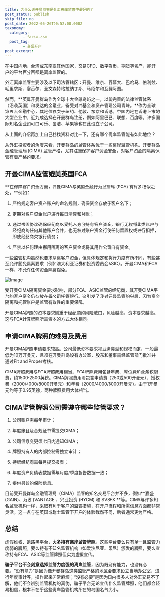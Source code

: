```yaml
---
title: 为什么说开曼监管是外汇离岸监管中最好的？
post_status: publish
skip_file: no
post_date: 2022-05-26T10:52:00.000Z
taxonomy:
  category:
        - forex-com
  post_tag:
        - 嘉盛开户
post_excerpt: 
---
```

在中国内地、台湾或东南亚其他国家，交易CFD、数字货币、期货等资产，能开户的平台百分百都是离岸监管的。

外汇离岸监管主要涉及以下司法管辖区：开曼、维京、百慕大、巴哈马、伯利兹、毛里求斯、塞舌尔、圣文森特格拉纳丁斯、马绍尔和瓦努阿图。

然而，**英属开曼群岛作为全球十大金融岛屿之一，以其完善的法律监管体系（沿袭英国）和发达的金融业，备受对冲基金和资产管理公司青睐。**作为全球第五大金融中心，其地位仅次于纽约、伦敦、东京和香港。中国内地在香港上市的大型企业中，近九成选择在开曼群岛注册，例如阿里巴巴、联想、百度等。许多国际知名企业如可口可乐、宝洁、苹果等也在此设立子公司。

从上面的介绍再加上自己找找资料对比一下，还有哪个离岸监管能有如此地位？

从外汇投资者的角度来看，开曼群岛的监管体系优于一些离岸监管机构。开曼群岛金融管理局 (CIMA) 监管严格，尤其注重保护客户资金安全，对客户资金的隔离保管有着严格的要求。

## 开曼CIMA监管媲美英国FCA

**在保障客户资金方面，开曼CIMA与英国金融行为监管局 (FCA) 有许多相似之处，**例如：

1. 严格规定客户资产账户的命名规则，确保资金存放于客户名下；

1. 定期对客户资金账户进行每日清算和对账；

1. 通过书面协议确保经纪商以受托人身份持有客户资金，银行无权将此类账户与经纪商的任何其他账户合并，也无权对账户资金行使任何留置权或进行扣押，即使经纪商欠银行债务；

1. 严禁以任何理由挪用隔离的客户资金或将其用作公司自有资金。

一些监管机构虽然也要求隔离客户资金，但具体规定和执行力度有所不同，有些甚至允许豁免隔离要求（例如澳大利亚证券和投资委员会ASIC）。开曼CIMA和FCA一样，不允许任何资金隔离豁免。

![Image](https://prod-files-secure.s3.us-west-2.amazonaws.com/39ed1227-6d7d-4570-be36-9ccd4a2c4241/bd849744-3fcb-4a37-8312-357962c8f065/image.png?X-Amz-Algorithm=AWS4-HMAC-SHA256&X-Amz-Content-Sha256=UNSIGNED-PAYLOAD&X-Amz-Credential=ASIAZI2LB4664RGB3FBH%2F20250307%2Fus-west-2%2Fs3%2Faws4_request&X-Amz-Date=20250307T161427Z&X-Amz-Expires=3600&X-Amz-Security-Token=IQoJb3JpZ2luX2VjEAAaCXVzLXdlc3QtMiJHMEUCIQCo9H%2BYjarvGi%2FcD2oBbydeyoBZk97TqA7pGWKQcUAtmQIgdyEicrhD%2F2pdlrpuDGZQfI0YY0OEccJHSH1qpPpmDSgq%2FwMISBAAGgw2Mzc0MjMxODM4MDUiDPU9tbjYEb1gJhO%2F7ircAyd0lujchadjLOxgAXyrjLr%2BjfhNRwLG4kGjgQmOA7dGXNF89ILlfjHjoa7OVPgqRppF8ct%2FCQKqhR0TlWei3F%2BIwkUhMyE1jHFdG6lmQx%2FJ%2BRmnJe0oXBL0IqXwL0rsFfjwu5uj9ck23c16wAh5sHvCE%2FIXjm%2F%2F1MiaUyl%2B7Bp5JrZP5lslAbSWvz13WEr2usblK9ZnP6ilMQYfSA21lxiSefnFvtcZhQCGAQycknLKYoFx%2BH%2FJ0sp%2F78nEyTQCcbpA3GHQilZ90g4jFTxBQGFfG%2BecncRTEPkUzB5zNENjhVLVh4mwW%2Fhew4eDFjoyfUtbBp2YLeo6bw9toDe7dwG6d%2FeGp5X53xufhztK4iytPaunKGlE2vHxs5T0OiNvq4TzK90v5BERekCLK%2Fs22codPAYDtpyX3qdb1cMkt86jS2%2BFcvPgQlPbI1DrsJBbX2bKCjHusfPLPDQYbB0PiMTjSIGtmhFNwyvmVrcrxJR761Ma3CYOpu2ZXhinuzpcY4JdPn3LoKFiR95bgbR726GPtdHjZ2ly1JeC4VNfwXRQErQdutqgtnK%2FSMOLlV71qwlYNtwvJszFuwbmvw21oX9YUu%2BBLI6qwUybVf%2FEgrNxMIZ3her72tCIFmMpMNmerL4GOqUBTglsP4HsstbdxqWMQYkuJ5mxFcCh%2FahuRBJ1VIMSsvL6%2FMfXbM2gaQCYufbaX3RkdC13o1ByFTftg8sCUUZ8rNirfBWrl3eJmCe38S5tcLahkpjYDfE37PKS2VdEix6H7iDve4I2M%2BzU0buoVl32wsUQLLBbq3C88L%2BRJu1v0vOWZ%2FKT%2BtHW9huVFOXMDmmv%2BgbaVD%2FHhxOsvbO84pKudtmeyEqm&X-Amz-Signature=4c4dc3e64d6002ff1e70e21387fea17894e44683e360c12496b76d606f40eb27&X-Amz-SignedHeaders=host&x-id=GetObject)

受开曼CIMA隔离资金要求影响，部分FCA、ASIC监管的经纪商，其开曼CIMA平台的客户资金仍存放在母公司托管银行。这引发了我对开曼监管的兴趣，因为资金隔离和托管账户是监管有效性的重要保障。

开曼CIMA牌照的资本要求侧重于经纪商的风险敞口，风险越高，资本要求越高。这与FCA计算牌照所需资本的方式大体相同。

## **申请CIMA牌照的难易及费用**

开曼CIMA牌照申请要求较高。公司最低资本要求视业务类型和规模而定，一般最低为10万开曼元，且须在开曼群岛设有办公室，股东和董事需经监管部门批准并通过Fit and Proper考核。

CIMA牌照费用与FCA牌照费用相当。FCA牌照费用包括年费、席位费和业务权限费，约1500-2500英镑。CIMA牌照费用则包含申请费（250或500开曼元）、授权费（2000/4000/8000开曼元）和年费（2000/4000/8000开曼元）。由于1开曼元约等于0.95英镑，两种牌照费用大体相当。

## CIMA监管牌照公司需遵守哪些监管要求？

1. 公司账户需每年审计；

1. 年度账目及合规证书需提交CIMA；

1. 公司信息变更须七日内通知CIMA；

1. 牌照持有人的内部控制需独立审计；

1. 持牌经纪商需每月提交报表；

1. 年度资产负债表数据需与月度/季度报告数据一致；

1. 提供最新的保险信息。

目前受开曼群岛金融管理局（CIMA）监管的知名交易平台并不多，例如**嘉盛 (GAIN)、万致 (VANTAGE)、兴业投资 (HYCM) 和 SVSFX **等。CIMA与许多知名监管机构一样，采取有利于客户的监管措施，在开户流程和所需信息方面都非常灵活。这一点与在英国或瑞士监管下开户的体验截然不同，后者通常更为严格。

## 总结

虚假维权、跑路黑平台，**大多持有离岸监管牌照**。这些平台要么只有单一且监管力度弱的牌照，要么持有不知名监管机构（如爱沙尼亚、印尼）颁发的牌照，要么宣称持有FCA、ASIC等监管牌照但实为虚假宣传。

**骗子平台不会刻意选择监管力度强的离岸监管**，因为既没有能力，也没有必要。“没有能力”是因为像开曼群岛这类监管严格的地区会要求设立当地办公室、进行年度审计等，操作起来非常麻烦；“没有必要”是因为国内很多人对外汇交易不了解，他们不会辨别监管机构的真伪，骗子平台无论宣传什么监管牌照，他们都会轻易相信，根本不在乎这些离岸监管机构所在的岛国名气大小。